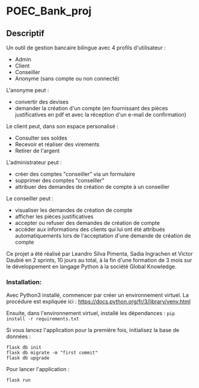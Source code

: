 # POEC_Bank_proj


## Descriptif 

Un outil de gestion bancaire bilingue avec 4 profils d'utilisateur :
- Admin
- Client
- Conseiller
- Anonyme (sans compte ou non connecté)

L'anonyme peut :
- convertir des devises
- demander la création d'un compte (en fournissant des pièces justificatives en pdf et avec la réception d'un e-mail de confirmation)

Le client peut, dans son espace personalisé :
- Consulter ses soldes
- Recevoir et réaliser des virements
- Retirer de l'argent

L'administrateur peut :
- créer des comptes "conseiller" via un formulaire
- supprimer des comptes "conseiller"
- attribuer des demandes de création de compte à un conseiller

Le conseiller peut :
- visualiser les demandes de création de compte
- afficher les pièces justificatives
- accepter ou refuser des demandes de création de compte
- accéder aux informations des clients qui lui ont été attribués automatiquements lors de l'acceptation d'une demande de création de compte

Ce projet a été réalisé par Leandro Silva Pimenta, Sadia Ingrachen et Victor Daubié en 2 sprints, 10 jours au total, à la fin d'une formation de 3 mois sur le développement en langage Python à la société Global Knowledge.


### Installation:

Avec Python3 installé, commencer par créer un environnement virtuel. La procédure est expliquée ici :
https://docs.python.org/fr/3/library/venv.html

Ensuite, dans l'environnement virtuel, installé les dépendances :
`pip install -r requirements.txt`

Si vous lancez l'application pour la première fois, initialisez la base de données :
```
flask db init
flask db migrate -m "first commit"
flask db upgrade
```

Pour lancer l'application :
```
flask run
```
